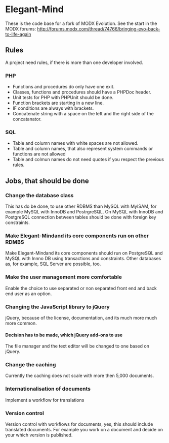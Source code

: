 Elegant-Mind
==============

These is the code base for a fork of MODX Evolution.
See the start in the MODX forums: http://forums.modx.com/thread/74766/bringing-evo-back-to-life-again

## Rules ##

A project need rules, if there is more than one developer involved.

### PHP ###
* Functions and procedures do only have one exit.
* Classes, functions and procedures should have a PHPDoc header.
* Unit tests for PHP with PHPUnit should be done.
* Function brackets are starting in a new line.
* IF conditions are always with brackets.
* Concatenate string with a space on the left and the right side of the concatanator.

### SQL ###
* Table and column names with white spaces are not allowed.
* Table and column names, that also represent system commands or functions are not allowed
* Table and colmun names do not need quotes if you respect the previous rules.

## Jobs, that should be done ##
### Change the database class ###
This has do be done, to use other RDBMS than MySQL with MyISAM, for example 
MySQL with InnoDB and PostrgreSQL. On MySQL with InnoDB and PostgreSQL connection
between tables should be done with foreign key constraints.

### Make Elegant-Mindand its core components run on other RDMBS ###
Make Elegant-Mindand its core components should run on PostgreSQL and MySQL with Innno DB using 
transactions and constraints. Other databases as, for example, SQL Server are possible, too.

### Make the user management more comfortable ###
Enable the choice to use separated or non separated front end and back end user as an option.

### Changing the JavaScript library to jQuery ###
jQuery, because of the license, documentation, and its much more much more common.

#### Decision has to be made, which jQuery add-ons to use ####
The file manager and the text editor will be changed to one based on jQuery.

### Change the caching ###
Currently the caching does not scale with more then 5,000 documents.

### Internationalisation of documents ###
Implement a workflow for translations

### Version control ###
Version control with workflows for documents, yes, this should include translated 
documents. For example you work on a document and decide on your which version is 
published.

